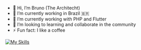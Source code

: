 - 👋 Hi, I’m Bruno (The Architecht) 
- 🔭 I’m currently working in Brazil 🇧🇷
- 🌱 I’m currently working with PHP and Flutter
- 👯 I’m looking to learning and collaborate in the community
- ⚡ Fun fact: I like a coffee

[![My Skills](https://skills.thijs.gg/icons?i=js,html,css,wasm)](https://skills.thijs.gg)
